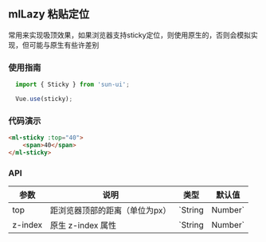 ## mlLazy 粘贴定位

常用来实现吸顶效果，如果浏览器支持sticky定位，则使用原生的，否则会模拟实现，但可能与原生有些许差别

### 使用指南

```javascript
  import { Sticky } from 'sun-ui';

  Vue.use(sticky);
```
### 代码演示



```html
<ml-sticky :top="40">
    <span>40</span>
</ml-sticky>
```

### API

| 参数 | 说明 | 类型 | 默认值 |
|------|------|------|------|
| top | 距浏览器顶部的距离（单位为px） | `String | Number` | `0` |
| z-index | 原生 z-index 属性 | `String | Number` | `1` |
